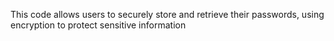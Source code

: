 This code allows users to securely store and retrieve their passwords, using encryption to protect sensitive information
